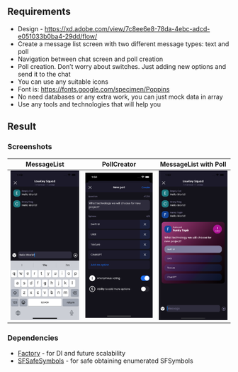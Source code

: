 ## Requirements
* Design - https://xd.adobe.com/view/7c8ee6e8-78da-4ebc-adcd-e051033b0ba4-29dd/flow/
* Create a message list screen with two different message types: text and poll 
* Navigation between chat screen and poll creation
* Poll creation. Don’t worry about switches. Just adding new options and send it to the chat
* You can use any suitable icons
* Font is: https://fonts.google.com/specimen/Poppins
* No need databases or any extra work, you can just mock data in array
* Use any tools and technologies that will help you

## Result

### Screenshots

MessageList             |  PollCreator| MessageList with Poll
:-:                     |:-:          |:-:
<img src="readme/1.png" width="200">  |  <img src="readme/2.png" width="200"> | <img src="readme/3.png" width="200">

### Dependencies
* [Factory](https://github.com/hmlongco/Factory) - for DI and future scalability
* [SFSafeSymbols](https://github.com/SFSafeSymbols/SFSafeSymbols) - for safe obtaining enumerated SFSymbols
